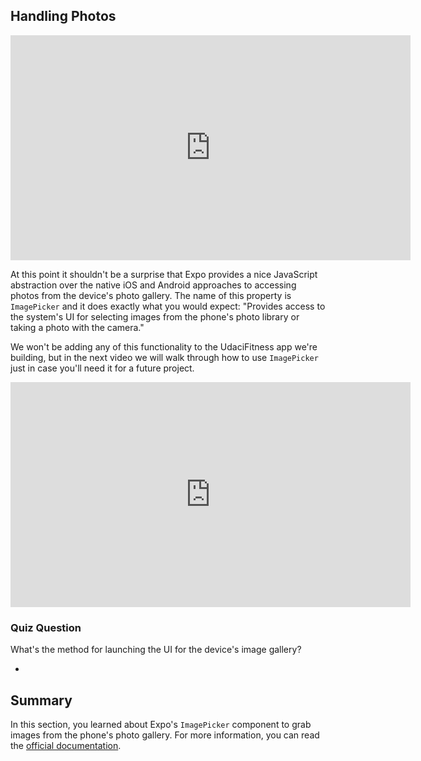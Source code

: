## Handling Photos



<iframe allowfullscreen="1" allow="accelerometer; autoplay; encrypted-media; gyroscope; picture-in-picture" title="YouTube video player" src="https://www.youtube.com/embed/WVCmP3-0_ic?showinfo=0&amp;rel=0&amp;autohide=1&amp;vq=hd720&amp;hl=en-us&amp;cc_load_policy=0&amp;enablejsapi=1&amp;origin=https%3A%2F%2Fclassroom.udacity.com&amp;widgetid=437" id="widget438" width="640" height="360" frameborder="0"></iframe>



At this point it shouldn't be a surprise that Expo provides a nice  JavaScript abstraction over the native iOS and Android approaches to  accessing photos from the device's photo gallery. The name of this  property is `ImagePicker` and it does exactly what you would  expect: "Provides access to the system's UI for selecting images from  the phone's photo library or taking a photo with the camera."

We won't be adding any of this functionality to the UdaciFitness app  we're building, but in the next video we will walk through how to use `ImagePicker` just in case you'll need it for a future project. 



<iframe allowfullscreen="1" allow="accelerometer; autoplay; encrypted-media; gyroscope; picture-in-picture" title="YouTube video player" src="https://www.youtube.com/embed/fAqI8iGAgiQ?showinfo=0&amp;rel=0&amp;autohide=1&amp;vq=hd720&amp;hl=en-us&amp;cc_load_policy=0&amp;enablejsapi=1&amp;origin=https%3A%2F%2Fclassroom.udacity.com&amp;widgetid=439" id="widget440" width="640" height="360" frameborder="0"></iframe>



### Quiz Question

What's the method for launching the UI for the device's image gallery?

- 

## Summary

In this section, you learned about Expo's `ImagePicker` component to grab images from the phone's photo gallery. For more information, you can read the [official documentation](https://docs.expo.io/versions/latest/sdk/imagepicker.html).